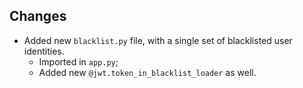 ## Changes

* Added new `blacklist.py` file, with a single set of blacklisted user identities.
    * Imported in `app.py`;
    * Added new `@jwt.token_in_blacklist_loader` as well.
